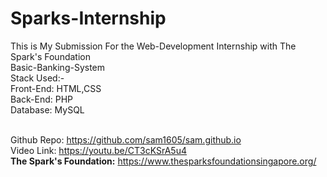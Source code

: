 # Sparks-Internship
This is My Submission For the Web-Development Internship with The Spark's Foundation <br>
Basic-Banking-System <br>
Stack Used:- <br>
Front-End: HTML,CSS <br>
Back-End: PHP <br>
Database: MySQL <br>

<br>Github Repo: https://github.com/sam1605/sam.github.io
<br>Video Link: https://youtu.be/CT3cKSrA5u4
<br>**The Spark's Foundation:** https://www.thesparksfoundationsingapore.org/
